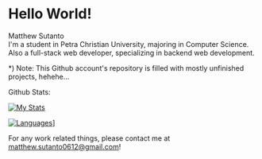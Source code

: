 # Hello World!
Matthew Sutanto  
I'm a student in Petra Christian University, majoring in Computer Science.  
Also a full-stack web developer, specializing in backend web development.  

*) Note: This Github account's repository is filled with mostly unfinished projects, hehehe... 

Github Stats:  

[![My Stats](https://github-readme-stats.vercel.app/api?username=mtstnt&show_icons=true&theme=radical&count_private=true)](https://github.com/anuraghazra/github-readme-stats)

[![Languages](https://github-readme-stats.vercel.app/api/top-langs/?username=mtstnt&show_icons=true&theme=radical&count_private=true&layout=compact)](https://github.com/anuraghazra/github-readme-stats)]

For any work related things, please contact me at [matthew.sutanto0612@gmail.com](mailto:matthew.sutanto0612@gmail.com)!
